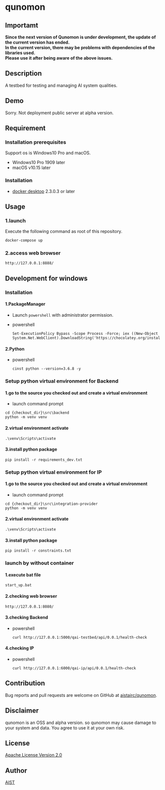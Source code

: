 # qunomon

## Importamt

**Since the next version of Qunomon is under development, the update of the current version has ended.**  
**In the current version, there may be problems with dependencies of the libraries used.**  
**Please use it after being aware of the above issues.**  

## Description

A testbed for testing and managing AI system qualities.

## Demo

Sorry. Not deployment public server at alpha version.

## Requirement

### Installation prerequisites

Support os is Windows10 Pro and macOS.
* Windows10 Pro 1909 later
* macOS v10.15 later

### Installation

* [docker desktop](https://www.docker.com/products/docker-desktop) 2.3.0.3 or later

## Usage

### 1.launch

Execute the following command as root of this repository.

```sh
docker-compose up
```

### 2.access web browser

```
http://127.0.0.1:8888/
```

## Development for windows

### Installation

#### 1.PackageManager

* Launch `powershell` with administrator permission.

* powershell
    ```
    Set-ExecutionPolicy Bypass -Scope Process -Force; iex ((New-Object System.Net.WebClient).DownloadString('https://chocolatey.org/install.ps1'))
    ```

#### 2.Python

* powershell
    ```
    cinst python --version=3.6.8 -y
    ```

### Setup python virtual environment for Backend

#### 1.go to the source you checked out and create a virtual environment

* launch command prompt

```
cd {checkout_dir}\src\backend
python -m venv venv
```

#### 2.virtual environment activate

```
.\venv\Scripts\activate
```

#### 3.install python package

```
pip install -r requirements_dev.txt
```

### Setup python virtual environment for IP

#### 1.go to the source you checked out and create a virtual environment

* launch command prompt

```
cd {checkout_dir}\src\integration-provider
python -m venv venv
```
#### 2.virtual environment activate

```
.\venv\Scripts\activate
```

#### 3.install python package

```
pip install -r constraints.txt
```

### launch by without container

#### 1.execute bat file
```
start_up.bat
```

#### 2.checking web browser

```
http://127.0.0.1:8080/
```

#### 3.checking Backend

* powershell
    ``` 
    curl http://127.0.0.1:5000/qai-testbed/api/0.0.1/health-check
    ```

#### 4.checking IP

* powershell
    ``` 
    curl http://127.0.0.1:6000/qai-ip/api/0.0.1/health-check
    ```

## Contribution

Bug reports and pull requests are welcome on GitHub at [aistairc/qunomon](https://github.com/aistairc/qunomon).

## Disclaimer

qunomon is an OSS and alpha version.
so qunomon may cause damage to your system and data. You agree to use it at your own risk.

## License

[Apache License Version 2.0](LICENSE.txt)

## Author

[AIST](https://www.aist.go.jp/)

